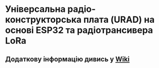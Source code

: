 # Універсальна радіо-конструкторська плата (URAD) на основі ESP32 та радіотрансивера LoRa
## Додаткову інформацію дивись у [Wiki](https://github.com/jgromes/RadioLib/wiki)
